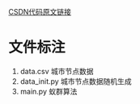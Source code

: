 [CSDN代码原文链接](https://blog.csdn.net/xiaomin_549/article/details/121887923)

# 文件标注
1. data.csv 城市节点数据
2. data_init.py 城市节点数据随机生成
3. main.py 蚁群算法